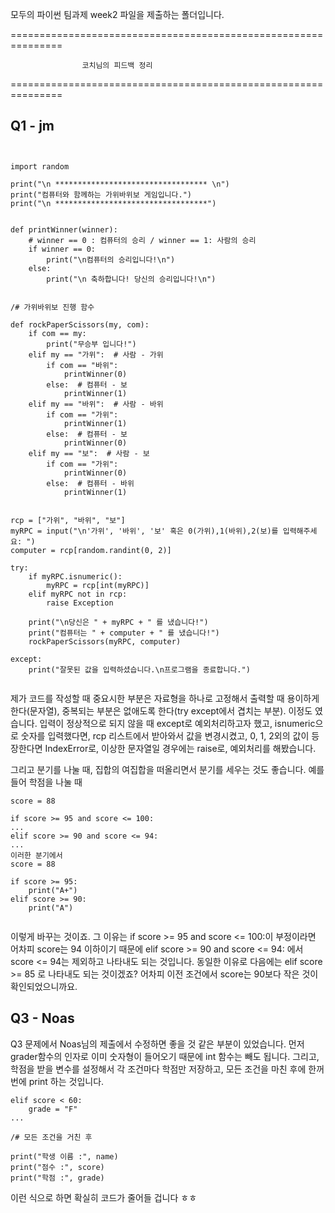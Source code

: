 

모두의 파이썬 팀과제 week2 파일을 제출하는 폴더입니다.

===============================================================

                    코치님의 피드백 정리
                    
===============================================================

## Q1 - jm

```


import random

print("\n ********************************** \n")
print("컴퓨터와 함께하는 가위바위보 게임입니다.")
print("\n **********************************")


def printWinner(winner):
    # winner == 0 : 컴퓨터의 승리 / winner == 1: 사람의 승리
    if winner == 0:
        print("\n컴퓨터의 승리입니다!\n")
    else:
        print("\n 축하합니다! 당신의 승리입니다!\n")


/# 가위바위보 진행 함수
 
def rockPaperScissors(my, com):
    if com == my:
        print("무승부 입니다!")
    elif my == "가위":  # 사람 - 가위
        if com == "바위":
            printWinner(0)
        else:  # 컴퓨터 - 보
            printWinner(1)
    elif my == "바위":  # 사람 - 바위
        if com == "가위":
            printWinner(1)
        else:  # 컴퓨터 - 보
            printWinner(0)
    elif my == "보":  # 사람 - 보
        if com == "가위":
            printWinner(0)
        else:  # 컴퓨터 - 바위
            printWinner(1)


rcp = ["가위", "바위", "보"]
myRPC = input("\n'가위', '바위', '보' 혹은 0(가위),1(바위),2(보)를 입력해주세요: ")
computer = rcp[random.randint(0, 2)]

try:
    if myRPC.isnumeric():
        myRPC = rcp[int(myRPC)]
    elif myRPC not in rcp:
        raise Exception

    print("\n당신은 " + myRPC + " 를 냈습니다!")
    print("컴퓨터는 " + computer + " 를 냈습니다!")
    rockPaperScissors(myRPC, computer)

except:
    print("잘못된 값을 입력하셨습니다.\n프로그램을 종료합니다.")
    

```
    
제가 코드를 작성할 때 중요시한 부분은
자료형을 하나로 고정해서 출력할 때 용이하게 한다(문자열),
중복되는 부분은 없애도록 한다(try except에서 겹치는 부분).
이정도 였습니다.
입력이 정상적으로 되지 않을 때 except로 예외처리하고자 했고, isnumeric으로 숫자를 입력했다면, rcp 리스트에서 받아와서 값을 변경시켰고, 0, 1, 2외의 값이 등장한다면 IndexError로, 이상한 문자열일 경우에는 raise로, 예외처리를 해봤습니다.


그리고 분기를 나눌 때, 집합의 여집합을 떠올리면서 분기를 세우는 것도 좋습니다. 예를 들어 학점을 나눌 때

```
score = 88

if score >= 95 and score <= 100:
...
elif score >= 90 and score <= 94:
...
이러한 분기에서
score = 88

if score >= 95:
    print("A+")
elif score >= 90:
    print("A")
    
```

이렇게 바꾸는 것이죠. 그 이유는 if score >= 95 and score <= 100:이 부정이라면 어차피 score는 94 이하이기 때문에 elif score >= 90 and score <= 94: 에서 score <= 94는 제외하고 나타내도 되는 것입니다. 동일한 이유로 다음에는 elif score >= 85 로 나타내도 되는 것이겠죠? 어차피 이전 조건에서 score는 90보다 작은 것이 확인되었으니까요.




## Q3 - Noas


Q3 문제에서 Noas님의 제출에서 수정하면 좋을 것 같은 부분이 있었습니다. 먼저 grader함수의 인자로 이미 숫자형이 들어오기 때문에 int 함수는 빼도 됩니다. 그리고, 학점을 받을 변수를 설정해서 각 조건마다 학점만 저장하고, 모든 조건을 마친 후에 한꺼번에 print 하는 것입니다.

```
elif score < 60:
    grade = "F"
...

/# 모든 조건을 거친 후

print("학생 이름 :", name)
print("점수 :", score)
print("학점 :", grade)

```

이런 식으로 하면 확실히 코드가 줄어들 겁니다 ㅎㅎ

